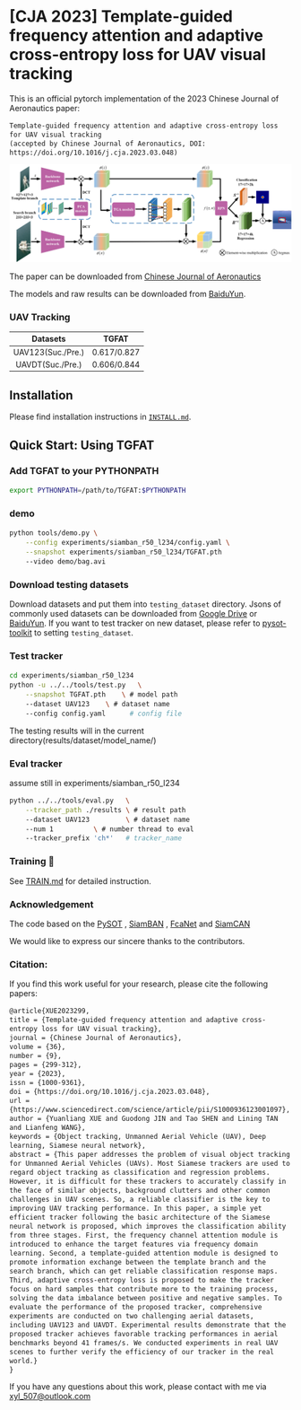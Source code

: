 # [CJA 2023] Template-guided frequency attention and adaptive cross-entropy loss for UAV visual tracking

This is an official pytorch implementation of the 2023 Chinese Journal of Aeronautics paper: 
```
Template-guided frequency attention and adaptive cross-entropy loss for UAV visual tracking
(accepted by Chinese Journal of Aeronautics, DOI: https://doi.org/10.1016/j.cja.2023.03.048)
```

![image](https://github.com/xyl-507/TGFAT/blob/main/figs/fig.jpg)

The paper can be downloaded from [Chinese Journal of Aeronautics](https://doi.org/10.1016/j.cja.2023.03.048)

The models and raw results can be downloaded from [BaiduYun](https://pan.baidu.com/s/1lfrFIgevYlfUWXP8lz9kMw?pwd=1234). 

### UAV Tracking

| Datasets | TGFAT|
| :--------------------: | :----------------: |
| UAV123(Suc./Pre.) | 0.617/0.827|
| UAVDT(Suc./Pre.) | 0.606/0.844|


## Installation

Please find installation instructions in [`INSTALL.md`](INSTALL.md).

## Quick Start: Using TGFAT

### Add TGFAT to your PYTHONPATH

```bash
export PYTHONPATH=/path/to/TGFAT:$PYTHONPATH
```


### demo

```bash
python tools/demo.py \
    --config experiments/siamban_r50_l234/config.yaml \
    --snapshot experiments/siamban_r50_l234/TGFAT.pth
    --video demo/bag.avi
```

### Download testing datasets

Download datasets and put them into `testing_dataset` directory. Jsons of commonly used datasets can be downloaded from [Google Drive](https://drive.google.com/drive/folders/10cfXjwQQBQeu48XMf2xc_W1LucpistPI) or [BaiduYun](https://pan.baidu.com/s/1js0Qhykqqur7_lNRtle1tA#list/path=%2F). If you want to test tracker on new dataset, please refer to [pysot-toolkit](https://github.com/StrangerZhang/pysot-toolkit) to setting `testing_dataset`. 

### Test tracker

```bash
cd experiments/siamban_r50_l234
python -u ../../tools/test.py 	\
	--snapshot TGFAT.pth 	\ # model path
	--dataset UAV123 	\ # dataset name
	--config config.yaml	  # config file
```

The testing results will in the current directory(results/dataset/model_name/)

### Eval tracker

assume still in experiments/siamban_r50_l234

``` bash
python ../../tools/eval.py 	 \
	--tracker_path ./results \ # result path
	--dataset UAV123         \ # dataset name
	--num 1 		 \ # number thread to eval
	--tracker_prefix 'ch*'   # tracker_name
```

###  Training :wrench:

See [TRAIN.md](TRAIN.md) for detailed instruction.


### Acknowledgement
The code based on the [PySOT](https://github.com/STVIR/pysot) , [SiamBAN](https://github.com/hqucv/siamban) ,
[FcaNet](https://ieeexplore.ieee.org/document/9710319) and [SiamCAN](https://openreview.net/forum?id=UQz4_jo70Ci)

We would like to express our sincere thanks to the contributors.

### Citation:
If you find this work useful for your research, please cite the following papers:
```
@article{XUE2023299,
title = {Template-guided frequency attention and adaptive cross-entropy loss for UAV visual tracking},
journal = {Chinese Journal of Aeronautics},
volume = {36},
number = {9},
pages = {299-312},
year = {2023},
issn = {1000-9361},
doi = {https://doi.org/10.1016/j.cja.2023.03.048},
url = {https://www.sciencedirect.com/science/article/pii/S1000936123001097},
author = {Yuanliang XUE and Guodong JIN and Tao SHEN and Lining TAN and Lianfeng WANG},
keywords = {Object tracking, Unmanned Aerial Vehicle (UAV), Deep learning, Siamese neural network},
abstract = {This paper addresses the problem of visual object tracking for Unmanned Aerial Vehicles (UAVs). Most Siamese trackers are used to regard object tracking as classification and regression problems. However, it is difficult for these trackers to accurately classify in the face of similar objects, background clutters and other common challenges in UAV scenes. So, a reliable classifier is the key to improving UAV tracking performance. In this paper, a simple yet efficient tracker following the basic architecture of the Siamese neural network is proposed, which improves the classification ability from three stages. First, the frequency channel attention module is introduced to enhance the target features via frequency domain learning. Second, a template-guided attention module is designed to promote information exchange between the template branch and the search branch, which can get reliable classification response maps. Third, adaptive cross-entropy loss is proposed to make the tracker focus on hard samples that contribute more to the training process, solving the data imbalance between positive and negative samples. To evaluate the performance of the proposed tracker, comprehensive experiments are conducted on two challenging aerial datasets, including UAV123 and UAVDT. Experimental results demonstrate that the proposed tracker achieves favorable tracking performances in aerial benchmarks beyond 41 frames/s. We conducted experiments in real UAV scenes to further verify the efficiency of our tracker in the real world.}
}
```
If you have any questions about this work, please contact with me via xyl_507@outlook.com